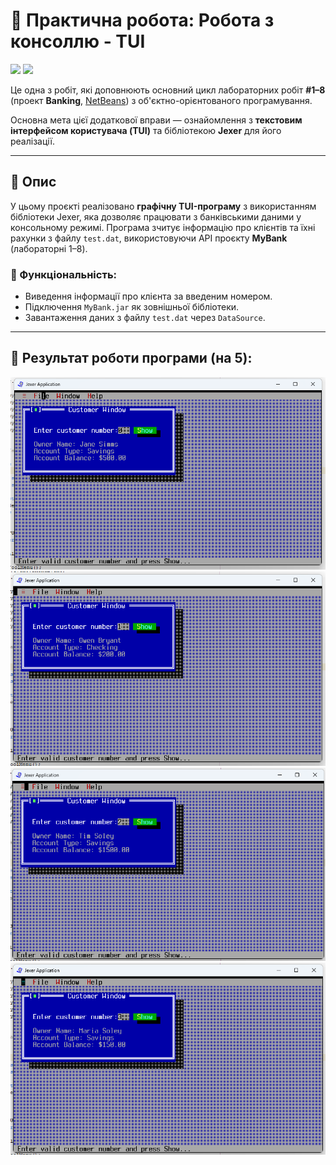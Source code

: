 # 🧾 Практична робота: Робота з консоллю - TUI

![](terminal-icon.png)
![](gui-icon.png)

Це одна з робіт, які доповнюють основний цикл лабораторних робіт **#1–8** (проект **Banking**, [NetBeans](https://netbeans.org/)) з об'єктно-орієнтованого програмування.

Основна мета цієї додаткової вправи — ознайомлення з **текстовим інтерфейсом користувача (TUI)** та бібліотекою **Jexer** для його реалізації.

---

## 📌 Опис

У цьому проєкті реалізовано **графічну TUI-програму** з використанням бібліотеки Jexer, яка дозволяє працювати з банківськими даними у консольному режимі. Програма зчитує інформацію про клієнтів та їхні рахунки з файлу `test.dat`, використовуючи API проєкту **MyBank** (лабораторні 1–8).

### 🔄 Функціональність:
- Виведення інформації про клієнта за введеним номером.
- Підключення `MyBank.jar` як зовнішньої бібліотеки.
- Завантаження даних з файлу `test.dat` через `DataSource`.

---

## 🔢 Результат роботи програми (на 5):
![Result](https://github.com/ppc-ntu-khpi/jexer-34-Diassont/blob/master/ImageResult/1.png?raw=true)
![Result](https://github.com/ppc-ntu-khpi/jexer-34-Diassont/blob/master/ImageResult/2.png?raw=true)
![Result](https://github.com/ppc-ntu-khpi/jexer-34-Diassont/blob/master/ImageResult/3.png?raw=true)
![Result](https://github.com/ppc-ntu-khpi/jexer-34-Diassont/blob/master/ImageResult/4.png?raw=true)
